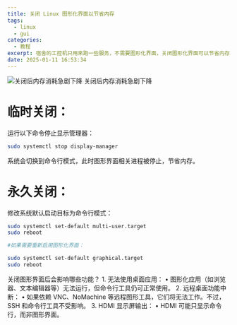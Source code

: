```yaml
---
title: 关闭 Linux 图形化界面以节省内存
tags:
  - linux
  - gui
categories:
  - 教程
excerpt: 宿舍的工控机只用来跑一些服务，不需要图形化界面，关闭图形化界面可以节省内存，提高性能
date: 2025-01-11 16:53:34
---
```


![关闭后内存消耗急剧下降](https://pic.1314171.xyz/i/2025/01/09/20250109154847804.png)
关闭后内存消耗急剧下降
# 临时关闭：
运行以下命令停止显示管理器：
```bash
sudo systemctl stop display-manager
```

系统会切换到命令行模式，此时图形界面相关进程被停止，节省内存。

# 永久关闭：
修改系统默认启动目标为命令行模式：
```bash
sudo systemctl set-default multi-user.target
sudo reboot

#如果需要重新启用图形化界面：

sudo systemctl set-default graphical.target
sudo reboot
```

关闭图形界面后会影响哪些功能？
	1.	无法使用桌面应用：
	•	图形化应用（如浏览器、文本编辑器等）无法运行，但命令行工具仍可正常使用。
	2.	远程桌面功能中断：
	•	如果依赖 VNC、NoMachine 等远程图形工具，它们将无法工作。不过，SSH 和命令行工具不受影响。
	3.	HDMI 显示屏输出：
	•	HDMI 可能只显示命令行，而非图形界面。